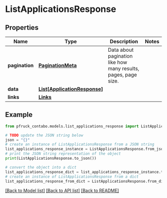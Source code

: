 # ListApplicationsResponse


## Properties

Name | Type | Description | Notes
------------ | ------------- | ------------- | -------------
**pagination** | [**PaginationMeta**](PaginationMeta.md) | Data about pagination like how many results, pages, page size. | 
**data** | [**List[ApplicationResponse]**](ApplicationResponse.md) |  | 
**links** | [**Links**](Links.md) |  | 

## Example

```python
from pfruck_contabo.models.list_applications_response import ListApplicationsResponse

# TODO update the JSON string below
json = "{}"
# create an instance of ListApplicationsResponse from a JSON string
list_applications_response_instance = ListApplicationsResponse.from_json(json)
# print the JSON string representation of the object
print(ListApplicationsResponse.to_json())

# convert the object into a dict
list_applications_response_dict = list_applications_response_instance.to_dict()
# create an instance of ListApplicationsResponse from a dict
list_applications_response_from_dict = ListApplicationsResponse.from_dict(list_applications_response_dict)
```
[[Back to Model list]](../README.md#documentation-for-models) [[Back to API list]](../README.md#documentation-for-api-endpoints) [[Back to README]](../README.md)


